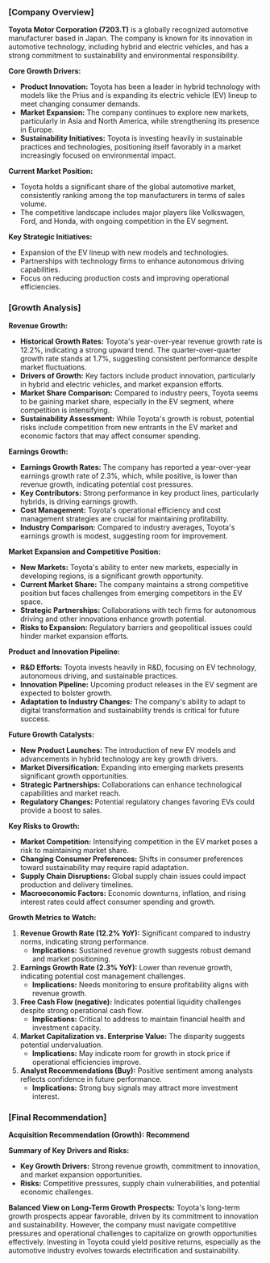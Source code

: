 ### [Company Overview]
**Toyota Motor Corporation (7203.T)** is a globally recognized automotive manufacturer based in Japan. The company is known for its innovation in automotive technology, including hybrid and electric vehicles, and has a strong commitment to sustainability and environmental responsibility.

**Core Growth Drivers:**
- **Product Innovation:** Toyota has been a leader in hybrid technology with models like the Prius and is expanding its electric vehicle (EV) lineup to meet changing consumer demands.
- **Market Expansion:** The company continues to explore new markets, particularly in Asia and North America, while strengthening its presence in Europe.
- **Sustainability Initiatives:** Toyota is investing heavily in sustainable practices and technologies, positioning itself favorably in a market increasingly focused on environmental impact.

**Current Market Position:**
- Toyota holds a significant share of the global automotive market, consistently ranking among the top manufacturers in terms of sales volume.
- The competitive landscape includes major players like Volkswagen, Ford, and Honda, with ongoing competition in the EV segment.

**Key Strategic Initiatives:**
- Expansion of the EV lineup with new models and technologies.
- Partnerships with technology firms to enhance autonomous driving capabilities.
- Focus on reducing production costs and improving operational efficiencies.

### [Growth Analysis]
**Revenue Growth:**
- **Historical Growth Rates:** Toyota's year-over-year revenue growth rate is 12.2%, indicating a strong upward trend. The quarter-over-quarter growth rate stands at 1.7%, suggesting consistent performance despite market fluctuations.
- **Drivers of Growth:** Key factors include product innovation, particularly in hybrid and electric vehicles, and market expansion efforts.
- **Market Share Comparison:** Compared to industry peers, Toyota seems to be gaining market share, especially in the EV segment, where competition is intensifying.
- **Sustainability Assessment:** While Toyota's growth is robust, potential risks include competition from new entrants in the EV market and economic factors that may affect consumer spending.

**Earnings Growth:**
- **Earnings Growth Rates:** The company has reported a year-over-year earnings growth rate of 2.3%, which, while positive, is lower than revenue growth, indicating potential cost pressures.
- **Key Contributors:** Strong performance in key product lines, particularly hybrids, is driving earnings growth.
- **Cost Management:** Toyota's operational efficiency and cost management strategies are crucial for maintaining profitability.
- **Industry Comparison:** Compared to industry averages, Toyota's earnings growth is modest, suggesting room for improvement.

**Market Expansion and Competitive Position:**
- **New Markets:** Toyota's ability to enter new markets, especially in developing regions, is a significant growth opportunity.
- **Current Market Share:** The company maintains a strong competitive position but faces challenges from emerging competitors in the EV space.
- **Strategic Partnerships:** Collaborations with tech firms for autonomous driving and other innovations enhance growth potential.
- **Risks to Expansion:** Regulatory barriers and geopolitical issues could hinder market expansion efforts.

**Product and Innovation Pipeline:**
- **R&D Efforts:** Toyota invests heavily in R&D, focusing on EV technology, autonomous driving, and sustainable practices.
- **Innovation Pipeline:** Upcoming product releases in the EV segment are expected to bolster growth.
- **Adaptation to Industry Changes:** The company's ability to adapt to digital transformation and sustainability trends is critical for future success.

**Future Growth Catalysts:**
- **New Product Launches:** The introduction of new EV models and advancements in hybrid technology are key growth drivers.
- **Market Diversification:** Expanding into emerging markets presents significant growth opportunities.
- **Strategic Partnerships:** Collaborations can enhance technological capabilities and market reach.
- **Regulatory Changes:** Potential regulatory changes favoring EVs could provide a boost to sales.

**Key Risks to Growth:**
- **Market Competition:** Intensifying competition in the EV market poses a risk to maintaining market share.
- **Changing Consumer Preferences:** Shifts in consumer preferences toward sustainability may require rapid adaptation.
- **Supply Chain Disruptions:** Global supply chain issues could impact production and delivery timelines.
- **Macroeconomic Factors:** Economic downturns, inflation, and rising interest rates could affect consumer spending and growth.

**Growth Metrics to Watch:**
1. **Revenue Growth Rate (12.2% YoY):** Significant compared to industry norms, indicating strong performance.
   - **Implications:** Sustained revenue growth suggests robust demand and market positioning.
2. **Earnings Growth Rate (2.3% YoY):** Lower than revenue growth, indicating potential cost management challenges.
   - **Implications:** Needs monitoring to ensure profitability aligns with revenue growth.
3. **Free Cash Flow (negative):** Indicates potential liquidity challenges despite strong operational cash flow.
   - **Implications:** Critical to address to maintain financial health and investment capacity.
4. **Market Capitalization vs. Enterprise Value:** The disparity suggests potential undervaluation.
   - **Implications:** May indicate room for growth in stock price if operational efficiencies improve.
5. **Analyst Recommendations (Buy):** Positive sentiment among analysts reflects confidence in future performance.
   - **Implications:** Strong buy signals may attract more investment interest.

### [Final Recommendation]
**Acquisition Recommendation (Growth):** **Recommend**

**Summary of Key Drivers and Risks:**
- **Key Growth Drivers:** Strong revenue growth, commitment to innovation, and market expansion opportunities.
- **Risks:** Competitive pressures, supply chain vulnerabilities, and potential economic challenges.

**Balanced View on Long-Term Growth Prospects:**
Toyota's long-term growth prospects appear favorable, driven by its commitment to innovation and sustainability. However, the company must navigate competitive pressures and operational challenges to capitalize on growth opportunities effectively. Investing in Toyota could yield positive returns, especially as the automotive industry evolves towards electrification and sustainability.